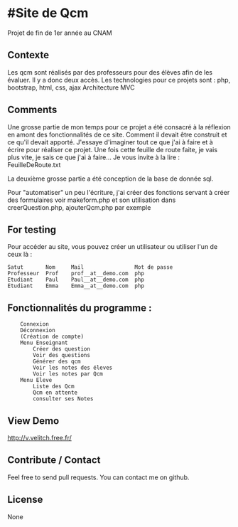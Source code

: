 #Site de Qcm
===
Projet de fin de 1er année au CNAM

Contexte
---
Les qcm sont réalisés par des professeurs pour des élèves afin de les évaluer. Il y a donc deux accès.
Les technologies pour ce projets sont : php, bootstrap, html, css, ajax
Architecture MVC

Comments
---
Une grosse partie de mon temps pour ce projet a été consacré à la réflexion en amont des fonctionnalités de ce site. Comment il devait être construit et ce qu'il devait apporté. J'essaye d'imaginer tout ce que j'ai à faire et à écrire pour réaliser ce projet. Une fois cette feuille de route faite, je vais plus vite, je sais ce que j'ai à faire… Je vous invite à la lire : FeuilleDeRoute.txt 

La deuxième grosse partie a été conception de la base de donnée sql.

Pour "automatiser" un peu l'écriture, j'ai créer des fonctions servant à créer des formulaires voir makeform.php et son utilisation dans creerQuestion.php, ajouterQcm.php par exemple

For testing
---
Pour accéder au site, vous pouvez créer un utilisateur ou utiliser l'un de ceux là : 

	Satut		Nom		Mail				Mot de passe
	Professeur	Prof	prof__at__demo.com	php
	Etudiant	Paul	Paul__at__demo.com	php
	Etudiant	Emma	Emma__at__demo.com	php


Fonctionnalités du programme :
---
		Connexion
		Déconnexion
		(Création de compte)
		Menu Enseignant
			Créer des question
			Voir des questions
			Générer des qcm
			Voir les notes des éleves
			Voir les notes par Qcm
		Menu Eleve
			Liste des Qcm
			Qcm en attente
			consulter ses Notes
					


View Demo
---
http://v.velitch.free.fr/


Contribute / Contact
---
Feel free to send pull requests.
You can contact me on github.


License
---
None
